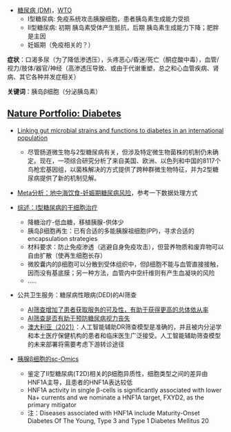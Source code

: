 

* [糖尿病 (DM)](https://www.msdmanuals.cn/home/hormonal-and-metabolic-disorders/diabetes-mellitus-dm-and-disorders-of-blood-sugar-metabolism/diabetes-mellitus-dm)，[WTO](https://www.who.int/zh/news-room/fact-sheets/detail/diabetes)
    - I型糖尿病: 免疫系统攻击胰腺细胞，患者胰岛素生成能力受损
    - II型糖尿病: 初期 胰岛素受体产生抵抗，后期 胰岛素生成能力下降；肥胖是主因
    - 妊娠期（免疫相关的？）


**症状**：口渴多尿（为了降低渗透压），头疼恶心/昏迷/死亡（酮症酸中毒），血管/视力/肢体/器官/神经（高渗透压导致、或由于代谢重塑，总之和心血管疾病、肾病、其它各种并发症相关）

**关键词**：胰岛β细胞（分泌胰岛素）


## [Nature Portfolio: Diabetes](https://www.nature.com/subjects/diabetes)


* [Linking gut microbial strains and functions to diabetes in an international population](https://www.nature.com/articles/s41591-024-03121-4)
    - 尽管肠道微生物与2型糖尿病有关，但涉及特定微生物菌株的机制仍未确定。现在，一项综合研究分析了来自美国、欧洲、以色列和中国的8117个鸟枪宏基因组，以菌株解决的方式提供了跨种群微生物特征，并为2型糖尿病提供了新的机制见解。


* [Meta分析：地中海饮食-妊娠期糖尿病风险](https://www.nature.com/articles/s41387-024-00313-2)，参考一下数据处理方式


* [综述：I型糖尿病的干细胞治疗](https://www.nature.com/articles/s44324-024-00014-5)
    - 降糖治疗-低血糖，移植胰腺-供体少
    - 胰岛β细胞再生：已有合适的多能胰腺祖细胞(PP)，寻求合适的 encapsulation strategies
    - 材料要求：防止免疫渗透（逃避自身免疫攻击），但营养物质和废弃物可以自由扩散（使再生细胞长存）
    - 微胶囊内的β细胞可以分散到受体组织中，但β细胞不能与血管直接接触，因而没有基底膜；另一种方法，血管内中空纤维则有产生血凝块的风险
    - .....


* 公共卫生服务：糖尿病性眼病(DED)的AI筛查
    - [AI筛查增加了患者获取服务的可及性，有助于获得更高的总体依从率](https://www.nature.com/articles/s41746-024-01197-3)
    - [AI筛查是否有助于预防糖尿病视力丧失](https://www.nature.com/articles/s41746-023-00785-z)
    - [澳大利亚（2021）](https://www.nature.com/articles/s41598-021-94178-5)：人工智能辅助DR筛查模型是准确的，并且被内分泌学和本土医疗保健机构的患者和临床医生广泛接受。人工智能辅助筛查模型的未来部署将需要考虑下游转诊途径



* [胰腺β细胞的sc-Omics](https://www.nature.com/articles/s41467-023-41228-3)
    - 鉴定了II型糖尿病(T2D)相关的β细胞异质性，细胞类型之间的差异由HNF1A主导，且患者的HNF1A表达较低
    - HNF1A activity in single β-cells is significantly associated with lower Na+ currents and we nominate a HNF1A target, FXYD2, as the primary mitigator
    - 注：Diseases associated with HNF1A include Maturity-Onset Diabetes Of The Young, Type 3 and Type 1 Diabetes Mellitus 20




